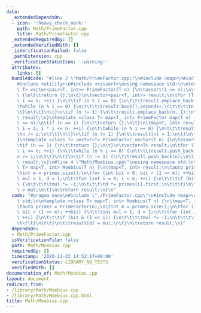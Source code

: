 ```yaml
---
data:
  _extendedDependsOn:
  - icon: ':heavy_check_mark:'
    path: Math/PrimeFactor.cpp
    title: Math/PrimeFactor.cpp
  _extendedRequiredBy: []
  _extendedVerifiedWith: []
  _isVerificationFailed: false
  _pathExtension: cpp
  _verificationStatusIcon: ':warning:'
  attributes:
    links: []
  bundledCode: "#line 2 \"Math/PrimeFactor.cpp\"\n#include <map>\n#include <vector>\n\
    #include <utility>\n#include <cassert>\nusing namespace std;\n\ntemplate <class\
    \ T> vector<pair<T, int>> PrimeFactor(T n) {\n\tassert(1 <= n);\n\tif (n == 1)\
    \ {\n\t\treturn {};\n\t}\n\tvector<pair<T, int>> result;\n\tfor (T i = 2; i *\
    \ i <= n; ++i) {\n\t\tif (n % i == 0) {\n\t\t\tresult.emplace_back(i, 0);\n\t\t\
    \twhile (n % i == 0) {\n\t\t\t\tresult.back().second++;\n\t\t\t\tn /= i;\n\t\t\
    \t}\n\t\t}\n\t}\n\tif (n != 1) {\n\t\tresult.emplace_back(n, 1);\n\t}\n\treturn\
    \ result;\n}\ntemplate <class T> map<T, int> PrimeFactor_map(T n) {\n\tassert(1\
    \ <= n);\n\tif (n == 1) {\n\t\treturn {};\n\t}\n\tmap<T, int> result;\n\tfor (T\
    \ i = 2; i * i <= n; ++i) {\n\t\twhile (n % i == 0) {\n\t\t\tresult[i]++;\n\t\t\
    \tn /= i;\n\t\t}\n\t}\n\tif (n != 1) {\n\t\tresult[n] = 1;\n\t}\n\treturn result;\n\
    }\ntemplate <class T> vector<T> PrimeFactor_vector(T n) {\n\tassert(1 <= n);\n\
    \tif (n == 1) {\n\t\treturn {};\n\t}\n\tvector<T> result;\n\tfor (T i = 2; i *\
    \ i <= n; ++i) {\n\t\twhile (n % i == 0) {\n\t\t\tresult.push_back(i);\n\t\t\t\
    n /= i;\n\t\t}\n\t}\n\tif (n != 1) {\n\t\tresult.push_back(n);\n\t}\n\treturn\
    \ result;\n}\n#line 4 \"Math/Moebius.cpp\"\nusing namespace std;\n\ntemplate <class\
    \ T> map<T, int> Moebius(T n) {\n\tmap<T, int> result;\n\tauto primes = PrimeFactor(n);\n\
    \tint m = primes.size();\n\tfor (int bit = 0; bit < (1 << m); ++bit) {\n\t\tint\
    \ mul = 1, d = 1;\n\t\tfor (int i = 0; i < m; ++i) {\n\t\t\tif (bit & (1 << i))\
    \ {\n\t\t\t\tmul *= -1;\n\t\t\t\td *= primes[i].first;\n\t\t\t}\n\t\t}\n\t\tresult[d]\
    \ = mul;\n\t}\n\treturn result;\n}\n"
  code: "#pragma once\n#include \"./PrimeFactor.cpp\"\n#include <map>\nusing namespace\
    \ std;\n\ntemplate <class T> map<T, int> Moebius(T n) {\n\tmap<T, int> result;\n\
    \tauto primes = PrimeFactor(n);\n\tint m = primes.size();\n\tfor (int bit = 0;\
    \ bit < (1 << m); ++bit) {\n\t\tint mul = 1, d = 1;\n\t\tfor (int i = 0; i < m;\
    \ ++i) {\n\t\t\tif (bit & (1 << i)) {\n\t\t\t\tmul *= -1;\n\t\t\t\td *= primes[i].first;\n\
    \t\t\t}\n\t\t}\n\t\tresult[d] = mul;\n\t}\n\treturn result;\n}"
  dependsOn:
  - Math/PrimeFactor.cpp
  isVerificationFile: false
  path: Math/Moebius.cpp
  requiredBy: []
  timestamp: '2020-11-23 14:52:17+09:00'
  verificationStatus: LIBRARY_NO_TESTS
  verifiedWith: []
documentation_of: Math/Moebius.cpp
layout: document
redirect_from:
- /library/Math/Moebius.cpp
- /library/Math/Moebius.cpp.html
title: Math/Moebius.cpp
---
```

